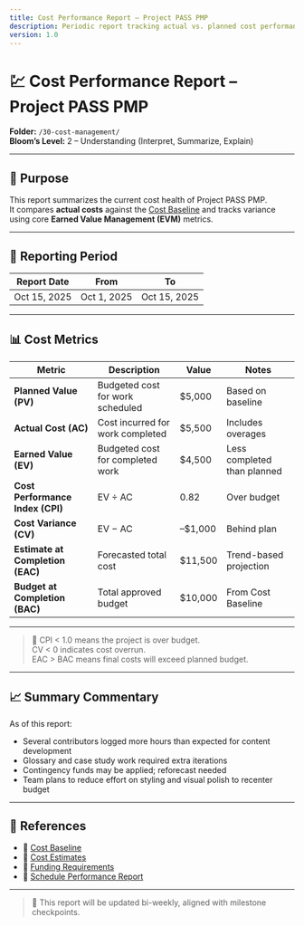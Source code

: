 ```yaml
---
title: Cost Performance Report – Project PASS PMP
description: Periodic report tracking actual vs. planned cost performance metrics.
version: 1.0
---
```


# 💹 Cost Performance Report – Project PASS PMP  
**Folder:** `/30-cost-management/`  
**Bloom’s Level:** 2 – Understanding (Interpret, Summarize, Explain)

---

## 📎 Purpose

This report summarizes the current cost health of Project PASS PMP.  
It compares **actual costs** against the [Cost Baseline](./Cost-Baseline.md) and tracks variance using core **Earned Value Management (EVM)** metrics.

---

## 📅 Reporting Period

| Report Date | From | To |
|-------------|------|----|
| Oct 15, 2025 | Oct 1, 2025 | Oct 15, 2025 |

---

## 📊 Cost Metrics

| Metric | Description | Value | Notes |
|--------|-------------|--------|-------|
| **Planned Value (PV)** | Budgeted cost for work scheduled | $5,000 | Based on baseline |
| **Actual Cost (AC)** | Cost incurred for work completed | $5,500 | Includes overages |
| **Earned Value (EV)** | Budgeted cost for completed work | $4,500 | Less completed than planned |
| **Cost Performance Index (CPI)** | EV ÷ AC | 0.82 | Over budget |
| **Cost Variance (CV)** | EV − AC | –$1,000 | Behind plan |
| **Estimate at Completion (EAC)** | Forecasted total cost | $11,500 | Trend-based projection |
| **Budget at Completion (BAC)** | Total approved budget | $10,000 | From Cost Baseline |

---

> 📌 CPI < 1.0 means the project is over budget.  
> CV < 0 indicates cost overrun.  
> EAC > BAC means final costs will exceed planned budget.

---

## 📈 Summary Commentary

As of this report:
- Several contributors logged more hours than expected for content development
- Glossary and case study work required extra iterations
- Contingency funds may be applied; reforecast needed
- Team plans to reduce effort on styling and visual polish to recenter budget

---

## 📎 References

- 📄 [Cost Baseline](./Cost-Baseline.md)  
- 📄 [Cost Estimates](./Cost-Estimates.md)  
- 📄 [Funding Requirements](./Funding-Requirements.md)  
- 📄 [Schedule Performance Report](../20-schedule-management/05-schedule-performance-report.md)

---

> 📌 This report will be updated bi-weekly, aligned with milestone checkpoints.

